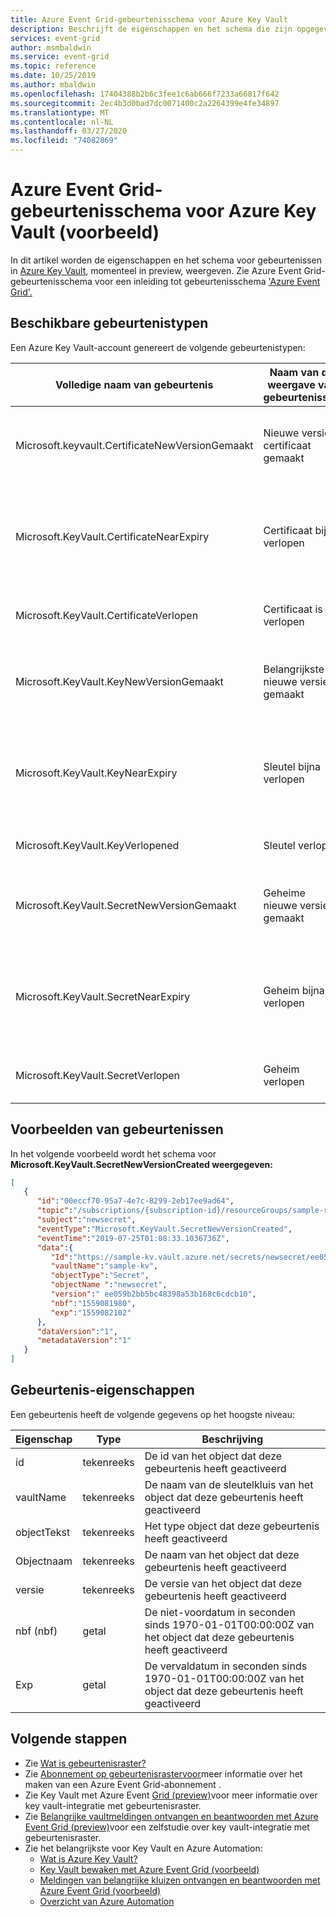 ```yaml
---
title: Azure Event Grid-gebeurtenisschema voor Azure Key Vault
description: Beschrijft de eigenschappen en het schema die zijn opgegeven voor Azure Key Vault-gebeurtenissen met Azure Event Grid
services: event-grid
author: msmbaldwin
ms.service: event-grid
ms.topic: reference
ms.date: 10/25/2019
ms.author: mbaldwin
ms.openlocfilehash: 17404388b2b6c3fee1c6ab666f7233a66817f642
ms.sourcegitcommit: 2ec4b3d0bad7dc0071400c2a2264399e4fe34897
ms.translationtype: MT
ms.contentlocale: nl-NL
ms.lasthandoff: 03/27/2020
ms.locfileid: "74082869"
---
```

# <a name="azure-event-grid-event-schema-for-azure-key-vault-preview"></a>Azure Event Grid-gebeurtenisschema voor Azure Key Vault (voorbeeld)

In dit artikel worden de eigenschappen en het schema voor gebeurtenissen in [Azure Key Vault](../key-vault/index.yml), momenteel in preview, weergeven. Zie Azure Event Grid-gebeurtenisschema voor een inleiding tot gebeurtenisschema ['Azure Event Grid'.](event-schema.md)

## <a name="available-event-types"></a>Beschikbare gebeurtenistypen

Een Azure Key Vault-account genereert de volgende gebeurtenistypen:

| Volledige naam van gebeurtenis | Naam van de weergave van gebeurtenissen | Beschrijving |
| ---------- | ----------- |---|
| Microsoft.keyvault.CertificateNewVersionGemaakt | Nieuwe versie certificaat gemaakt | Geactiveerd wanneer een nieuw certificaat of nieuwe certificaatversie wordt gemaakt. |
| Microsoft.KeyVault.CertificateNearExpiry | Certificaat bijna verlopen | Geactiveerd wanneer de huidige versie van het certificaat bijna verloopt. (De standaardinstelling is 30 dagen voor de vervaldatum.) |
| Microsoft.KeyVault.CertificateVerlopen | Certificaat is verlopen | Geactiveerd wanneer het certificaat is verlopen. |
| Microsoft.KeyVault.KeyNewVersionGemaakt | Belangrijkste nieuwe versie gemaakt | Geactiveerd wanneer een nieuwe sleutel of nieuwe sleutelversie wordt gemaakt. |
| Microsoft.KeyVault.KeyNearExpiry | Sleutel bijna verlopen | Geactiveerd wanneer de huidige versie van een sleutel bijna verloopt. (De standaardinstelling is 30 dagen voor de vervaldatum.) |
| Microsoft.KeyVault.KeyVerlopened | Sleutel verlopen | Geactiveerd wanneer een sleutel is verlopen. |
| Microsoft.KeyVault.SecretNewVersionGemaakt | Geheime nieuwe versie gemaakt | Geactiveerd wanneer een nieuwe geheime of nieuwe geheime versie wordt gemaakt. |
| Microsoft.KeyVault.SecretNearExpiry | Geheim bijna verlopen | Geactiveerd wanneer de huidige versie van een geheim bijna verloopt. (De standaardinstelling is 30 dagen voor de vervaldatum.) |
| Microsoft.KeyVault.SecretVerlopen | Geheim verlopen | Geactiveerd wanneer een geheim is verlopen. |

## <a name="event-examples"></a>Voorbeelden van gebeurtenissen

In het volgende voorbeeld wordt het schema voor **Microsoft.KeyVault.SecretNewVersionCreated weergegeven:**

```JSON
[
   {
      "id":"00eccf70-95a7-4e7c-8299-2eb17ee9ad64",
      "topic":"/subscriptions/{subscription-id}/resourceGroups/sample-rg/providers/Microsoft.KeyVault/vaults/sample-kv",
      "subject":"newsecret",
      "eventType":"Microsoft.KeyVault.SecretNewVersionCreated",
      "eventTime":"2019-07-25T01:08:33.1036736Z",
      "data":{
         "Id":"https://sample-kv.vault.azure.net/secrets/newsecret/ee059b2bb5bc48398a53b168c6cdcb10",
         "vaultName":"sample-kv",
         "objectType":"Secret",
         "objectName ":"newsecret",
         "version":" ee059b2bb5bc48398a53b168c6cdcb10",
         "nbf":"1559081980",
         "exp":"1559082102"
      },
      "dataVersion":"1",
      "metadataVersion":"1"
   }
]
```

## <a name="event-properties"></a>Gebeurtenis-eigenschappen

Een gebeurtenis heeft de volgende gegevens op het hoogste niveau:

| Eigenschap | Type | Beschrijving |
| ---------- | ----------- |---|
| id | tekenreeks | De id van het object dat deze gebeurtenis heeft geactiveerd |
| vaultName | tekenreeks | De naam van de sleutelkluis van het object dat deze gebeurtenis heeft geactiveerd |
| objectTekst | tekenreeks | Het type object dat deze gebeurtenis heeft geactiveerd |
| Objectnaam | tekenreeks | De naam van het object dat deze gebeurtenis heeft geactiveerd |
| versie | tekenreeks | De versie van het object dat deze gebeurtenis heeft geactiveerd |
| nbf (nbf) | getal | De niet-voordatum in seconden sinds 1970-01-01T00:00:00Z van het object dat deze gebeurtenis heeft geactiveerd |
| Exp | getal | De vervaldatum in seconden sinds 1970-01-01T00:00:00Z van het object dat deze gebeurtenis heeft geactiveerd |


## <a name="next-steps"></a>Volgende stappen

* Zie [Wat is gebeurtenisraster?](overview.md)
* Zie [Abonnement op gebeurtenisrastervoor](subscription-creation-schema.md)meer informatie over het maken van een Azure Event Grid-abonnement .
* Zie Key Vault met Azure Event [Grid (preview)](../key-vault/event-grid-overview.md)voor meer informatie over key vault-integratie met gebeurtenisraster.
* Zie [Belangrijke vaultmeldingen ontvangen en beantwoorden met Azure Event Grid (preview)](../key-vault/event-grid-tutorial.md)voor een zelfstudie over key vault-integratie met gebeurtenisraster.
* Zie het belangrijkste voor Key Vault en Azure Automation:
    - [Wat is Azure Key Vault?](../key-vault/key-vault-overview.md)
    - [Key Vault bewaken met Azure Event Grid (voorbeeld)](../key-vault/event-grid-overview.md)
    - [Meldingen van belangrijke kluizen ontvangen en beantwoorden met Azure Event Grid (voorbeeld)](../key-vault/event-grid-tutorial.md)
    - [Overzicht van Azure Automation](../automation/index.yml)
